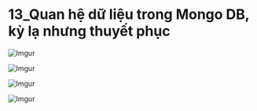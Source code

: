 # 13_Quan hệ dữ liệu trong Mongo DB, kỳ lạ nhưng thuyết phục  

![Imgur](https://i.imgur.com/qlSYPR8.png)  

![Imgur](https://i.imgur.com/jdvBJEH.png)  

![Imgur](https://i.imgur.com/UaNS8Et.png)  

![Imgur](https://i.imgur.com/ADR2uTA.png)




 

